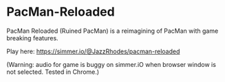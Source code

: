 # PacMan-Reloaded
PacMan Reloaded (Ruined PacMan) is a reimagining of PacMan with game breaking features.

Play here: https://simmer.io/@JazzRhodes/pacman-reloaded

(Warning: audio for game is buggy on simmer.iO when browser window is not selected. Tested in Chrome.)
